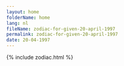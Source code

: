 ```yaml
---
layout: home
folderName: home
lang: nl
fileName: zodiac-for-given-20-april-1997
permalink: zodiac-for-given-20-april-1997
date: 20-04-1997
---
```

{% include zodiac.html %}
